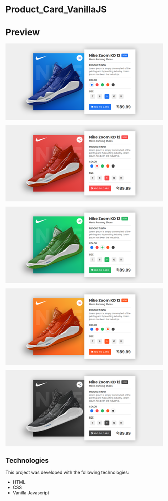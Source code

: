 # Product_Card_VanillaJS

# Preview

![alt img](https://github.com/selvajayarose/Product_Card_VanillaJS/blob/main/img/Screenshot_2021-01-13%20Product%20Card.png?raw=true)

![alt img](https://github.com/selvajayarose/Product_Card_VanillaJS/blob/main/img/Screenshot_2021-01-13%20Product%20Card(1).png?raw=true)

![alt img](https://github.com/selvajayarose/Product_Card_VanillaJS/blob/main/img/Screenshot_2021-01-13%20Product%20Card(2).png?raw=true)

![alt img](https://github.com/selvajayarose/Product_Card_VanillaJS/blob/main/img/Screenshot_2021-01-13%20Product%20Card(3).png?raw=true)

![alt img](https://github.com/selvajayarose/Product_Card_VanillaJS/blob/main/img/Screenshot_2021-01-13%20Product%20Card(4).png?raw=true)

## Technologies
This project was developed with the following technologies:
* HTML
* CSS
* Vanilla Javascript
